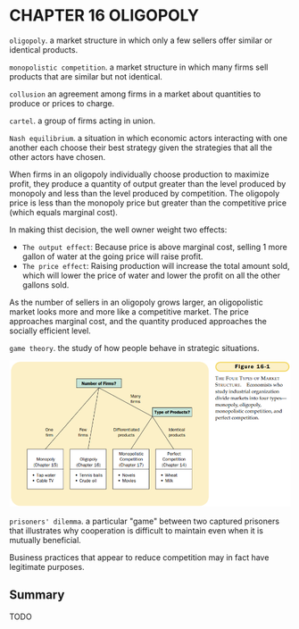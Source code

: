 # CHAPTER 16 OLIGOPOLY



`oligopoly`. a market structure in which only a few sellers offer similar or identical products.

`monopolistic competition`. a market structure in which many firms sell products that are similar but not identical.

`collusion` an agreement among firms in a market about quantities to produce or prices to charge.

`cartel`. a group of firms acting in union.

`Nash equilibrium`. a situation in which economic actors interacting with one another each choose their best strategy given the strategies that all the other actors have chosen.

When firms in an oligopoly individually choose production to maximize profit, they produce a quantity of output greater than the level produced by monopoly and less than the level produced by competition. The oligopoly price is less than the monopoly price but greater than the competitive price (which equals marginal cost).

In making thist decision, the well owner weight two effects:

- `The output effect`: Because price is above marginal cost, selling 1 more gallon of water at the going price will raise profit.
- `The price effect`: Raising production will increase the total amount sold, which will lower the price of water and lower the profit on all the other gallons sold.

As the number of sellers in an oligopoly grows larger, an oligopolistic market looks more and more like a competitive market. The price approaches marginal cost, and the quantity produced approaches the socially efficient level.

`game theory`. the study of how people behave in strategic situations.

![16_1](res/16_1.png)

`prisoners' dilemma`. a particular "game" between two captured prisoners that illustrates why cooperation is difficult to maintain even when it is mutually beneficial.

Business practices that appear to reduce competition may in fact have legitimate purposes.



## Summary

TODO
